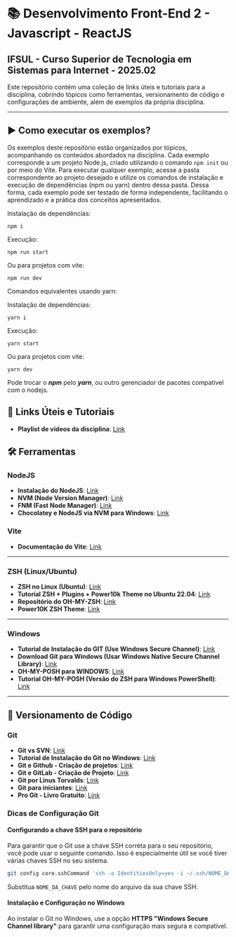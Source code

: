 

# 📚 Desenvolvimento Front-End 2 - Javascript - ReactJS
## IFSUL - Curso Superior de Tecnologia em Sistemas para Internet - 2025.02

Este repositório contém uma coleção de links úteis e tutoriais para a disciplina, cobrindo tópicos como ferramentas, versionamento de código e configurações de ambiente, além de exemplos da própria disciplina.

-----

## ▶️ Como executar os exemplos?

Os exemplos deste repositório estão organizados por tópicos, acompanhando os conteúdos abordados na disciplina. Cada exemplo corresponde a um projeto Node.js, criado utilizando o comando `npm init` ou por meio do Vite. Para executar qualquer exemplo, acesse a pasta correspondente ao projeto desejado e utilize os comandos de instalação e execução de dependências (npm ou yarn) dentro dessa pasta. Dessa forma, cada exemplo pode ser testado de forma independente, facilitando o aprendizado e a prática dos conceitos apresentados.

Instalação de dependências:
```shell
npm i
```
Execução:
```shell
npm run start
```
Ou para projetos com vite:
```shell
npm run dev
```

Comandos equivalentes usando yarn:

Instalação de dependências:
```shell
yarn i
```
Execução:
```shell
yarn start
```
Ou para projetos com vite:
```shell
yarn dev
```

Pode trocar o ***npm*** pelo ***yarn***, ou outro gerenciador de pacotes compatível com o nodejs.



## 🔗 Links Úteis e Tutoriais

  * **Playlist de vídeos da disciplina**: [Link](https://www.youtube.com/playlist?list=PLYIQM64rTyLLZY2dkmXwKdhWSfn8LUgMW)

## 🛠️ Ferramentas

### NodeJS

  * **Instalação do NodeJS**: [Link](https://nodejs.org/en/download)
  * **NVM (Node Version Manager)**: [Link](https://github.com/nvm-sh/nvm)
  * **FNM (Fast Node Manager)**: [Link](https://github.com/Schniz/fnm)
  * **Chocolatey e NodeJS via NVM para Windows**: [Link](https://blog.logrocket.com/install-node-windows-chocolatey/)

### Vite
  * **Documentação do Vite**: [Link](https://vite.dev/guide/)

-----

### ZSH (Linux/Ubuntu)

  * **ZSH no Linux (Ubuntu)**: [Link](https://pt.linux-console.net/?p=13785#google_vignette)
  * **Tutorial ZSH + Plugins + Power10k Theme no Ubuntu 22.04**: [Link](https://gist.github.com/jonilsonds9/4b017d54876b279c27ce77f116f5d3ca)  
  * **Repositório do OH-MY-ZSH**: [Link](https://github.com/ohmyzsh/)
  * **Power10K ZSH Theme**: [Link](https://github.com/romkatv/powerlevel10k)

-----

### Windows

  * **Tutorial de Instalação do GIT (Use Windows Secure Channel)**: [Link](https://dicasdeprogramacao.com.br/como-instalar-o-git-no-windows/)
  * **Download Git para Windows (Usar Windows Native Secure Channel Library)**: [Link](https://git-scm.com/downloads/win)
  * **OH-MY-POSH para WINDOWS**: [Link](https://ohmyposh.dev/docs/installation/windows)
  * **Tutorial OH-MY-POSH (Versão do ZSH para Windows PowerShell)**: [Link](https://prof-gillgonzales-ifsul.notion.site/Oh-My-Posh-2551037386bf8057a457f2564059dbe1h)

-----

## 🤖 Versionamento de Código

### Git

  * **Git vs SVN**: [Link](https://prof-gillgonzales-ifsul.notion.site/SVN-vs-GIT-2551037386bf80a4b26ec69429777850)
  * **Tutorial de Instalação do Git no Windows**: [Link](https://dicasdeprogramacao.com.br/como-instalar-o-git-no-windows/)
  * **Git e Github - Criação de projetos**: [Link](https://www.freecodecamp.org/portuguese/news/tutorial-de-git-e-github-controle-de-versao-para-iniciantes/)
  * **Git e GitLab - Criação de Projeto**: [Link](https://medium.com/ekode/primeiros-passos-com-git-e-gitlab-criando-seu-primeiro-projeto-89f9001614b0)
  * **Git por Linus Torvalds**: [Link](https://www.youtube.com/watch?v=4XpnKHJAok8)
  * **Git para iniciantes**: [Link](https://www.youtube.com/watch?v=8JJ101D3knE)
  * **Pro Git - Livro Gratuito**: [Link](https://git-scm.com/book/pt-br/v2)

### Dicas de Configuração Git

#### Configurando a chave SSH para o repositório

Para garantir que o Git use a chave SSH correta para o seu repositório, você pode usar o seguinte comando. Isso é especialmente útil se você tiver várias chaves SSH no seu sistema.

```bash
git config core.sshCommand 'ssh -o IdentitiesOnly=yes -i ~/.ssh/NOME_DA_CHAVE -F /dev/null'
```

Substitua `NOME_DA_CHAVE` pelo nome do arquivo da sua chave SSH.

#### Instalação e Configuração no Windows

Ao instalar o Git no Windows, use a opção **HTTPS "Windows Secure Channel library"** para garantir uma configuração mais segura e compatível.
